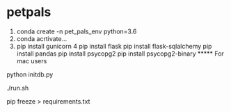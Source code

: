 # petpals


1. conda create -n pet_pals_env python=3.6
2. conda acrtivate...
3. pip install gunicorn
4 pip install flask pip 
install flask-sqlalchemy
pip install pandas
pip install psycopg2
pip install psycopg2-binary ***** For mac users

python initdb.py

./run.sh

pip freeze > requirements.txt

